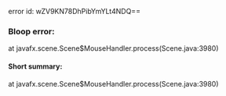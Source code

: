 error id: wZV9KN78DhPibYmYLt4NDQ==
### Bloop error:

at javafx.scene.Scene$MouseHandler.process(Scene.java:3980)
#### Short summary: 

at javafx.scene.Scene$MouseHandler.process(Scene.java:3980)